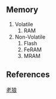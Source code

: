 ## Memory
1. Volatile
    1. RAM
1. Non-Volatile
    1. Flash
    1. FeRAM
    1. MRAM

## References
[老狼](https://zhuanlan.zhihu.com/p/26652622)
